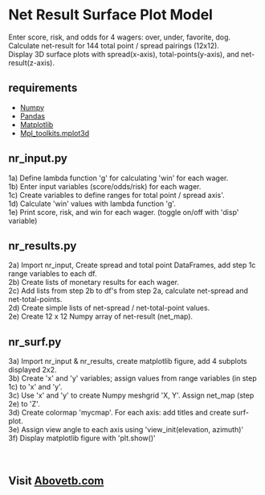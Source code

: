 # Net Result Surface Plot Model

Enter score, risk, and odds for 4 wagers: over, under, favorite, dog.<br>
Calculate net-result for 144 total point / spread pairings (12x12).<br>
Display 3D surface plots with spread(x-axis), total-points(y-axis), and net-result(z-axis).<br>


requirements
-
- [Numpy](https://numpy.org/)
- [Pandas](https://pandas.pydata.org/)
- [Matplotlib](https://matplotlib.org/)
- [Mpl_toolkits.mplot3d](https://matplotlib.org/3.2.1/api/toolkits/mplot3d.html)



nr_input.py
-

1a) Define lambda function 'g' for calculating 'win' for each wager.<br>
1b) Enter input variables (score/odds/risk) for each wager.<br>
1c) Create variables to define ranges for total point / spread axis'.<br>
1d) Calculate 'win' values with lambda function 'g'.<br>
1e) Print score, risk, and win for each wager. (toggle on/off with 'disp' variable)

nr_results.py
-

2a) Import nr_input, Create spread and total point DataFrames, add step 1c range variables to each df.<br>
2b) Create lists of monetary results for each wager.<br>
2c) Add lists from step 2b to df's from step 2a, calculate net-spread and net-total-points.<br>
2d) Create simple lists of net-spread / net-total-point values.<br>
2e) Create 12 x 12 Numpy array of net-result (net_map).<br>

nr_surf.py
-

3a) Import nr_input & nr_results, create matplotlib figure, add 4 subplots displayed 2x2.<br>
3b) Create 'x' and 'y' variables; assign values from range variables (in step 1c) to 'x' and 'y'.<br>
3c) Use 'x' and 'y' to create Numpy meshgrid 'X, Y'. Assign net_map (step 2e) to 'Z'.<br>
3d) Create colormap 'mycmap'. For each axis: add titles and create surf-plot.<br>
3e) Assign view angle to each axis using 'view_init(elevation, azimuth)'<br>
3f) Display matplotlib figure with 'plt.show()'<br>
<br>
<br>

Visit [Abovetb.com](https://www.abovetb.com/)
-
